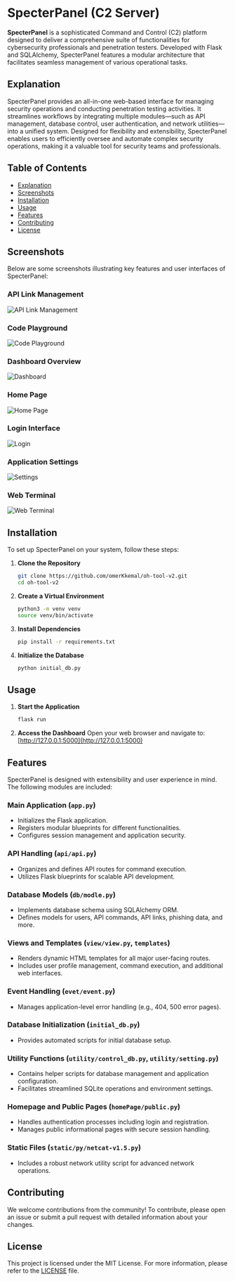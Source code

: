 # SpecterPanel (C2 Server)

**SpecterPanel** is a sophisticated Command and Control (C2) platform designed to deliver a comprehensive suite of functionalities for cybersecurity professionals and penetration testers. Developed with Flask and SQLAlchemy, SpecterPanel features a modular architecture that facilitates seamless management of various operational tasks.

## Explanation

SpecterPanel provides an all-in-one web-based interface for managing security operations and conducting penetration testing activities. It streamlines workflows by integrating multiple modules—such as API management, database control, user authentication, and network utilities—into a unified system. Designed for flexibility and extensibility, SpecterPanel enables users to efficiently oversee and automate complex security operations, making it a valuable tool for security teams and professionals.

## Table of Contents

- [Explanation](#explanation)
- [Screenshots](#screenshots)
- [Installation](#installation)
- [Usage](#usage)
- [Features](#features)
- [Contributing](#contributing)
- [License](#license)

## Screenshots

Below are some screenshots illustrating key features and user interfaces of SpecterPanel:

### API Link Management
![API Link Management](screen_shot/api_link.png)

### Code Playground
![Code Playground](screen_shot/code_ground.png)

### Dashboard Overview
![Dashboard](screen_shot/dashbord.png)

### Home Page
![Home Page](screen_shot/home.png)

### Login Interface
![Login](screen_shot/login.png)

### Application Settings
![Settings](screen_shot/setting.png)

### Web Terminal
![Web Terminal](screen_shot/webTerminal.png)

## Installation

To set up SpecterPanel on your system, follow these steps:

1. **Clone the Repository**
    ```bash
    git clone https://github.com/omerKkemal/oh-tool-v2.git
    cd oh-tool-v2
    ```

2. **Create a Virtual Environment**
    ```bash
    python3 -m venv venv
    source venv/bin/activate
    ```

3. **Install Dependencies**
    ```bash
    pip install -r requirements.txt
    ```

4. **Initialize the Database**
    ```bash
    python initial_db.py
    ```

## Usage

1. **Start the Application**
    ```bash
    flask run
    ```

2. **Access the Dashboard**
    Open your web browser and navigate to: [http://127.0.0.1:5000](http://127.0.0.1:5000)

## Features

SpecterPanel is designed with extensibility and user experience in mind. The following modules are included:

### Main Application (`app.py`)
- Initializes the Flask application.
- Registers modular blueprints for different functionalities.
- Configures session management and application security.

### API Handling (`api/api.py`)
- Organizes and defines API routes for command execution.
- Utilizes Flask blueprints for scalable API development.

### Database Models (`db/modle.py`)
- Implements database schema using SQLAlchemy ORM.
- Defines models for users, API commands, API links, phishing data, and more.

### Views and Templates (`view/view.py`, `templates`)
- Renders dynamic HTML templates for all major user-facing routes.
- Includes user profile management, command execution, and additional web interfaces.

### Event Handling (`evet/event.py`)
- Manages application-level error handling (e.g., 404, 500 error pages).

### Database Initialization (`initial_db.py`)
- Provides automated scripts for initial database setup.

### Utility Functions (`utility/control_db.py`, `utility/setting.py`)
- Contains helper scripts for database management and application configuration.
- Facilitates streamlined SQLite operations and environment settings.

### Homepage and Public Pages (`homePage/public.py`)
- Handles authentication processes including login and registration.
- Manages public informational pages with secure session handling.

### Static Files (`static/py/netcat-v1.5.py`)
- Includes a robust network utility script for advanced network operations.

## Contributing

We welcome contributions from the community! To contribute, please open an issue or submit a pull request with detailed information about your changes.

## License

This project is licensed under the MIT License. For more information, please refer to the [LICENSE](LICENSE) file.
